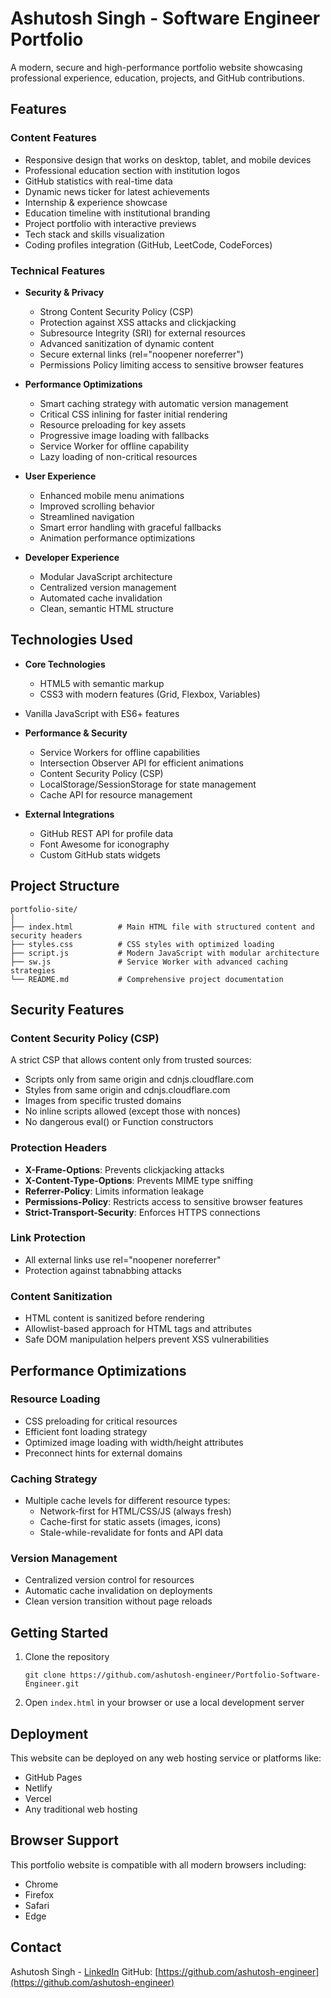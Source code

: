 # Ashutosh Singh - Software Engineer Portfolio

A modern, secure and high-performance portfolio website showcasing professional experience, education, projects, and GitHub contributions.

## Features

### Content Features
- Responsive design that works on desktop, tablet, and mobile devices
- Professional education section with institution logos
- GitHub statistics with real-time data
- Dynamic news ticker for latest achievements
- Internship & experience showcase
- Education timeline with institutional branding
- Project portfolio with interactive previews
- Tech stack and skills visualization
- Coding profiles integration (GitHub, LeetCode, CodeForces)

### Technical Features
- **Security & Privacy**
  - Strong Content Security Policy (CSP)
  - Protection against XSS attacks and clickjacking
  - Subresource Integrity (SRI) for external resources
  - Advanced sanitization of dynamic content
  - Secure external links (rel="noopener noreferrer")
  - Permissions Policy limiting access to sensitive browser features

- **Performance Optimizations**
  - Smart caching strategy with automatic version management
  - Critical CSS inlining for faster initial rendering
  - Resource preloading for key assets
  - Progressive image loading with fallbacks
  - Service Worker for offline capability
  - Lazy loading of non-critical resources

- **User Experience**
  - Enhanced mobile menu animations
  - Improved scrolling behavior
  - Streamlined navigation
  - Smart error handling with graceful fallbacks
  - Animation performance optimizations
  
- **Developer Experience**
  - Modular JavaScript architecture
  - Centralized version management
  - Automated cache invalidation
  - Clean, semantic HTML structure

## Technologies Used

- **Core Technologies**
  - HTML5 with semantic markup
  - CSS3 with modern features (Grid, Flexbox, Variables)
- Vanilla JavaScript with ES6+ features
  
- **Performance & Security**
  - Service Workers for offline capabilities
  - Intersection Observer API for efficient animations
  - Content Security Policy (CSP)
  - LocalStorage/SessionStorage for state management
  - Cache API for resource management

- **External Integrations**
  - GitHub REST API for profile data
  - Font Awesome for iconography
  - Custom GitHub stats widgets

## Project Structure

```
portfolio-site/
│
├── index.html          # Main HTML file with structured content and security headers
├── styles.css          # CSS styles with optimized loading
├── script.js           # Modern JavaScript with modular architecture
├── sw.js               # Service Worker with advanced caching strategies
└── README.md           # Comprehensive project documentation
```

## Security Features

### Content Security Policy (CSP)
A strict CSP that allows content only from trusted sources:
- Scripts only from same origin and cdnjs.cloudflare.com
- Styles from same origin and cdnjs.cloudflare.com
- Images from specific trusted domains
- No inline scripts allowed (except those with nonces)
- No dangerous eval() or Function constructors

### Protection Headers
- **X-Frame-Options**: Prevents clickjacking attacks
- **X-Content-Type-Options**: Prevents MIME type sniffing
- **Referrer-Policy**: Limits information leakage
- **Permissions-Policy**: Restricts access to sensitive browser features
- **Strict-Transport-Security**: Enforces HTTPS connections

### Link Protection
- All external links use rel="noopener noreferrer"
- Protection against tabnabbing attacks

### Content Sanitization
- HTML content is sanitized before rendering
- Allowlist-based approach for HTML tags and attributes
- Safe DOM manipulation helpers prevent XSS vulnerabilities

## Performance Optimizations

### Resource Loading
- CSS preloading for critical resources
- Efficient font loading strategy
- Optimized image loading with width/height attributes
- Preconnect hints for external domains

### Caching Strategy
- Multiple cache levels for different resource types:
  - Network-first for HTML/CSS/JS (always fresh)
  - Cache-first for static assets (images, icons)
  - Stale-while-revalidate for fonts and API data

### Version Management
- Centralized version control for resources
- Automatic cache invalidation on deployments
- Clean version transition without page reloads

## Getting Started

1. Clone the repository
   ```
   git clone https://github.com/ashutosh-engineer/Portfolio-Software-Engineer.git
   ```

2. Open `index.html` in your browser or use a local development server

## Deployment

This website can be deployed on any web hosting service or platforms like:

- GitHub Pages
- Netlify
- Vercel
- Any traditional web hosting

## Browser Support

This portfolio website is compatible with all modern browsers including:

- Chrome
- Firefox
- Safari
- Edge

## Contact

Ashutosh Singh - [LinkedIn](https://www.linkedin.com/in/ashutosh-singh-7945812b2/)
GitHub: [https://github.com/ashutosh-engineer](https://github.com/ashutosh-engineer)